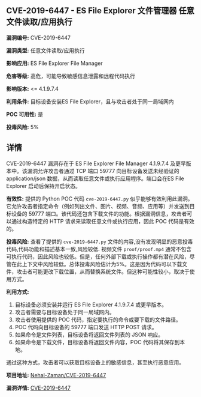 ## CVE-2019-6447 - ES File Explorer 文件管理器 任意文件读取/应用执行

**漏洞编号:** CVE-2019-6447

**漏洞类型:** 任意文件读取/应用执行

**影响应用:** ES File Explorer File Manager

**危害等级:** 高危，可能导致敏感信息泄露和远程代码执行

**影响版本:** <= 4.1.9.7.4

**利用条件:** 目标设备安装ES File Explorer，且与攻击者处于同一局域网内

**POC 可用性:** 是

**投毒风险:** 5%

## 详情

CVE-2019-6447 漏洞存在于 ES File Explorer File Manager 4.1.9.7.4 及更早版本中。该漏洞允许攻击者通过 TCP 端口 59777 向目标设备发送未经验证的 application/json 数据，从而读取任意文件或执行应用程序。端口会在ES File Explorer 启动后保持开启状态。

**有效性:**
提供的 Python POC 代码 `cve-2019-6447.py` 似乎能够有效利用此漏洞。它允许攻击者指定命令（例如列出文件、图片、视频、音频、应用等）并发送到目标设备的 59777 端口。该代码还包含下载文件的功能。根据漏洞信息，攻击者可以通过构造特定的 HTTP 请求来读取任意文件或执行应用，因此 POC 代码是有效的。

**投毒风险:**
查看了提供的 `cve-2019-6447.py` 文件的内容,没有发现明显的恶意投毒代码,代码功能和描述基本一致,风险较低. 视频文件 `proof/proof.mp4` 通常不包含可执行代码，因此风险也较低。但是，任何外部下载或执行操作都有潜在风险，尽管在此上下文中风险较低。总体投毒风险估计为5%。这是因为代码可以下载文件，攻击者可能更改下载位置，从而替换系统文件。但这种可能性较小，取决于使用方式。

**利用方式:**
1.  目标设备必须安装并运行 ES File Explorer 4.1.9.7.4 或更早版本。
2.  攻击者需要与目标设备处于同一局域网内。
3.  攻击者使用提供的 POC 代码，指定要执行的命令或要下载的文件路径。
4.  POC 代码向目标设备的 59777 端口发送 HTTP POST 请求。
5.  如果命令是文件列表，目标设备将返回文件列表的 JSON 响应。
6.  如果命令是下载文件，目标设备将返回文件内容，POC 代码将其保存到本地。

通过这种方式，攻击者可以获取目标设备上的敏感信息，甚至执行恶意应用。

**项目地址:** [Nehal-Zaman/CVE-2019-6447](https://github.com/Nehal-Zaman/CVE-2019-6447)

**漏洞详情:** [CVE-2019-6447](https://nvd.nist.gov/vuln/detail/CVE-2019-6447)